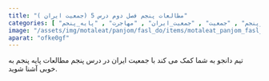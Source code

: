 ```yaml
---
title: "مطالعات پنجم فصل دوم درس 5 (جمعیت ایران )"
categories: [ "فصل_دوم_مطالعات_اجتماعی_پنجم" , "درس_پنجم_مطالعات_پنجم" , "جمعیت" , "جمعیت_ایران" , "مهاجرت" , "پایه_پنجم" ]
image: "/assets/img/motaleat/panjom/fasl_do/items/motaleat_panjom_fasl_do_dars5.jpg"
aparat: "ofke0gf"
---
```


تیم دانجو به شما کمک می کند با جمعیت ایران در درس پنجم مطالعات پایه پنجم به خوبی آشنا شوید.
